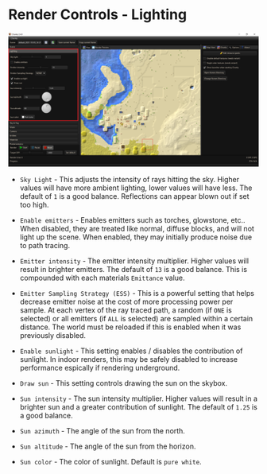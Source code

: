 # Render Controls - Lighting

![Render controls lighting](../../img/user_interface/render_controls/lighting.png)

- `Sky Light` - This adjusts the intensity of rays hitting the sky. Higher values will have more ambient lighting, lower values will have less. The default of `1` is a good balance. Reflections can appear blown out if set too high.

- `Enable emitters` - Enables emitters such as torches, glowstone, etc.. When disabled, they are treated like normal, diffuse blocks, and will not light up the scene. When enabled, they may initially produce noise due to path tracing.

- `Emitter intensity` - The emitter intensity multiplier. Higher values will result in brighter emitters. The default of `13` is a good balance. This is compounded with each materials `Emittance` value.

- `Emitter Sampling Strategy (ESS)` - This is a powerful setting that helps decrease emitter noise at the cost of more processing power per sample. At each vertex of the ray traced path, a random (if `ONE` is selected) or all emitters (if `ALL` is selected) are sampled within a certain distance. The world must be reloaded if this is enabled when it was previously disabled.

<!-- TODO - Add links to ESS description -->

- `Enable sunlight` - This setting enables / disables the contribution of sunlight. In indoor renders, this may be safely disabled to increase performance espically if rendering underground.

- `Draw sun` - This setting controls drawing the sun on the skybox.

- `Sun intensity` - The sun intensity multiplier. Higher values will result in a brighter sun and a greater contribution of sunlight. The default of `1.25` is a good balance.

- `Sun azimuth` - The angle of the sun from the north.

- `Sun altitude` -  The angle of the sun from the horizon.

- `Sun color` - The color of sunlight. Default is `pure white`.

